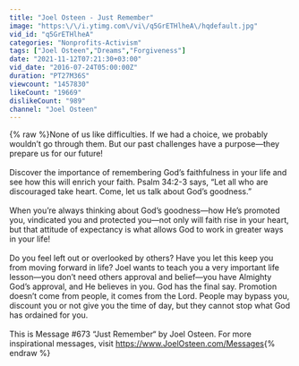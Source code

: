 ```yaml
---
title: "Joel Osteen - Just Remember"
image: "https:\/\/i.ytimg.com\/vi\/q5GrETHlheA\/hqdefault.jpg"
vid_id: "q5GrETHlheA"
categories: "Nonprofits-Activism"
tags: ["Joel Osteen","Dreams","Forgiveness"]
date: "2021-11-12T07:21:30+03:00"
vid_date: "2016-07-24T05:00:00Z"
duration: "PT27M36S"
viewcount: "1457830"
likeCount: "19669"
dislikeCount: "989"
channel: "Joel Osteen"
---
```

{% raw %}None of us like difficulties. If we had a choice, we probably wouldn’t go through them. But our past challenges have a purpose—they prepare us for our future!<br /><br />Discover the importance of remembering God’s faithfulness in your life and see how this will enrich your faith. Psalm 34:2-3 says, “Let all who are discouraged take heart. Come, let us talk about God’s goodness.”<br /><br />When you’re always thinking about God’s goodness—how He’s promoted you, vindicated you and protected you—not only will faith rise in your heart, but that attitude of expectancy is what allows God to work in greater ways in your life!<br /><br />Do you feel left out or overlooked by others? Have you let this keep you from moving forward in life? Joel wants to teach you a very important life lesson—you don’t need others approval and belief—you have Almighty God’s approval, and He believes in you. God has the final say. Promotion doesn’t come from people, it comes from the Lord. People may bypass you, discount you or not give you the time of day, but they cannot stop what God has ordained for you. <br /><br />This is Message #673 “Just Remember“ by Joel Osteen. For more inspirational messages, visit <a rel="nofollow" target="blank" href="https://www.JoelOsteen.com/Messages">https://www.JoelOsteen.com/Messages</a>{% endraw %}
